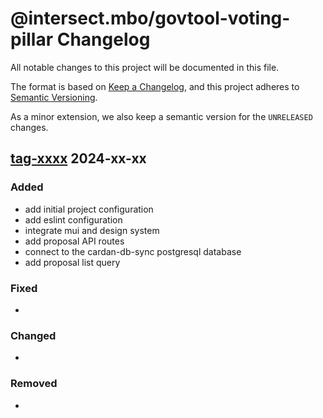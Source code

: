# @intersect.mbo/govtool-voting-pillar Changelog

All notable changes to this project will be documented in this file.

The format is based on [Keep a Changelog](https://keepachangelog.com/en/1.0.0/),
and this project adheres to [Semantic Versioning](https://semver.org/spec/v2.0.0.html).

As a minor extension, we also keep a semantic version for the `UNRELEASED`
changes.

## [tag-xxxx](https://github.com/IntersectMBO/govtool-voting-pillar/releases/tag/xxxx) 2024-xx-xx

### Added

- add initial project configuration
- add eslint configuration
- integrate mui and design system
- add proposal API routes
- connect to the cardan-db-sync postgresql database
- add proposal list query

### Fixed

-

### Changed

-

### Removed

-
